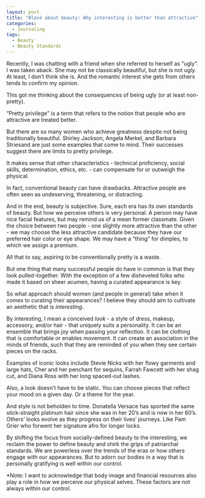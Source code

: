 ```yaml
---
layout: post
title: "Blasé about beauty: Why interesting is better than attractive"
categories:
  - Journaling
tags:
  - Beauty
  - Beauty Standards
---
```



 
Recently, I was chatting with a friend when she referred to herself as “ugly”. I was taken aback.  She may not be classically beautiful, but she is not ugly.  At least, I don’t think she is.  And the romantic interest she gets from others tends to confirm my opinion.  

This got me thinking about the consequences of being ugly (or at least non-pretty).  

“Pretty privilege” is a term that refers to the notion that people who are attractive are treated better.  

But there are so many women who achieve greatness despite not being traditionally beautiful.  Shirley Jackson, Angela Merkel, and Barbara Striesand are just some examples that come to mind.  Their successes suggest there are limits to pretty privilege.  

It makes sense that other characteristics - technical proficiency, social skills, determination, ethics, etc. - can compensate for or outweigh the physical.  

In fact, conventional beauty can have drawbacks.  Attractive people are often seen as undeserving, threatening, or distracting.  

And in the end, beauty is subjective.  Sure, each era has its own standards of beauty.  But how we perceive others is very personal.  A person may have nice facial features, but may remind us of a mean former classmate.  Given the choice between two people - one slightly more attractive than the other - we may choose the less attractive candidate because they have our preferred hair color or eye shape.  We may have a “thing” for dimples, to which we assign a premium.   

All that to say, aspiring to be conventionally pretty is a waste.  

But one thing that many successful people do have in common is that they look pulled-together.  With the exception of a few disheveled folks who made it based on sheer acumen, having a curated appearance is key.

So what approach should women (and people in general) take when it comes to curating their appearances?  I believe they should aim to cultivate an aesthetic that is *interesting*.  

By interesting, I mean a conceived *look* - a style of dress, makeup, accessory, and/or hair - that uniquely suits a personality.  It can be an ensemble that brings joy when passing your reflection.  It can be clothing that is comfortable or enables movement.  It can create an association in the minds of friends, such that they are reminded of you when they see certain pieces on the racks.  

Examples of iconic looks include Stevie Nicks with her flowy garments and large hats, Cher and her penchant for sequins, Farrah Fawcett with her shag cut, and Diana Ross with her long spaced-out lashes.

Also, a look doesn’t have to be static.  You can choose pieces that reflect your mood on a given day.  Or a theme for the year.

And style is not beholden to time.  Donatella Versace has sported the same stick-straight platinum hair since she was in her 20’s and is now in her 60’s.  Others’ looks evolve as they progress on their lives’ journeys.  Like Pam Grier who forwent her signature afro for longer locks.

By shifting the focus from socially-defined beauty to the interesting, we reclaim the power to define beauty and shirk the grips of patriarchal standards.  We are powerless over the trends of the eras or how others engage with our appearances.  But to adorn our bodies in a way that is personally gratifying is well within our control.

*Note: I want to acknowledge that body image and financial resources also play a role in how we perceive our physical selves.  These factors are not always within our control.
